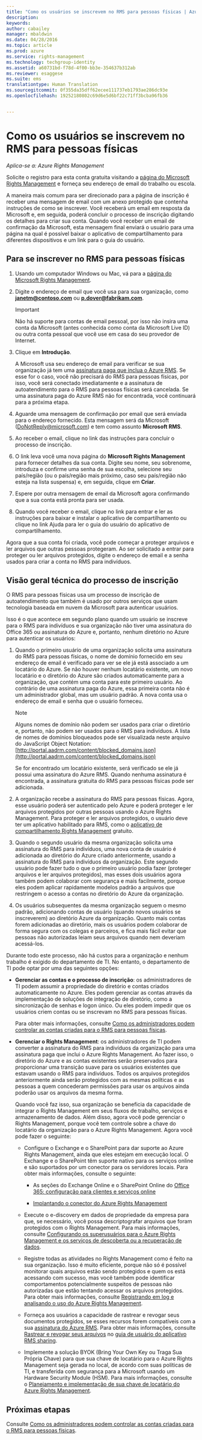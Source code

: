 ```yaml
---
title: "Como os usuários se inscrevem no RMS para pessoas físicas | Azure RMS"
description: 
keywords: 
author: cabailey
manager: mbaldwin
ms.date: 04/28/2016
ms.topic: article
ms.prod: azure
ms.service: rights-management
ms.technology: techgroup-identity
ms.assetid: a60731bd-f78d-4f00-bb3e-354637b312ab
ms.reviewer: esaggese
ms.suite: ems
translationtype: Human Translation
ms.sourcegitcommit: 0f355da35dff62ecee111737eb1793ae286dc93e
ms.openlocfilehash: 19252180802c69d6e5d6bf22c71ff3bcba96fb36


---
```


# Como os usuários se inscrevem no RMS para pessoas físicas

*Aplica-se a: Azure Rights Management*

Solicite o registro para esta conta gratuita visitando a [página do Microsoft Rights Management](https://portal.aadrm.com/) e forneça seu endereço de email do trabalho ou escola. 

A maneira mais comum para ser direcionado para a página de inscrição é receber uma mensagem de email com um anexo protegido que contenha instruções de como se inscrever. Você receberá um email em resposta da Microsoft e, em seguida, poderá concluir o processo de inscrição digitando os detalhes para criar sua conta. Quando você receber um email de confirmação da Microsoft, esta mensagem final enviará o usuário para uma página na qual é possível baixar o aplicativo de compartilhamento para diferentes dispositivos e um link para o guia do usuário.

## Para se inscrever no RMS para pessoas físicas

1.  Usando um computador Windows ou Mac, vá para a [página do Microsoft Rights Management](https://portal.aadrm.com).

2.  Digite o endereço de email que você usa para sua organização, como **janetm@contoso.com** ou **p.dover@fabrikam.com**.

    > [!IMPORTANT]
    > Não há suporte para contas de email pessoal, por isso não insira uma conta da Microsoft (antes conhecida como conta da Microsoft Live ID) ou outra conta pessoal que você use em casa do seu provedor de Internet.

3.  Clique em **Introdução**.

    A Microsoft usa seu endereço de email para verificar se sua organização já tem uma [assinatura paga que inclua o Azure RMS](../get-started/requirements-subscriptions.md). Se esse for o caso, você não precisará do RMS para pessoas físicas, por isso, você será conectado imediatamente e a assinatura de autoatendimento para o RMS para pessoas físicas será cancelada. Se uma assinatura paga do Azure RMS não for encontrada, você continuará para a próxima etapa.

4.  Aguarde uma mensagem de confirmação por email que será enviada para o endereço fornecido. Esta mensagem será da Microsoft (DoNotReply@microsoft.com) e tem como assunto **Microsoft RMS**.

5.  Ao receber o email, clique no link das instruções para concluir o processo de inscrição.

6.  O link leva você uma nova página do **Microsoft Rights Management** para fornecer detalhes da sua conta. Digite seu nome, seu sobrenome, introduza e confirme uma senha de sua escolha, selecione seu país/região (ou o país/região mais próximo, caso seu país/região não esteja na lista suspensa) e, em seguida, clique em **Criar**.

7.  Espere por outra mensagem de email da Microsoft agora confirmando que a sua conta está pronta para ser usada.

8.  Quando você receber o email, clique no link para entrar e ler as instruções para baixar e instalar o aplicativo de compartilhamento ou clique no link Ajuda para ler o guia do usuário do aplicativo de compartilhamento.

Agora que a sua conta foi criada, você pode começar a proteger arquivos e ler arquivos que outras pessoas protegeram. Ao ser solicitado a entrar para proteger ou ler arquivos protegidos, digite o endereço de email e a senha usados para criar a conta no RMS para indivíduos.

## Visão geral técnica do processo de inscrição
O RMS para pessoas físicas usa um processo de inscrição de autoatendimento que também é usado por outros serviços que usam tecnologia baseada em nuvem da Microsoft para autenticar usuários.

Isso é o que acontece em segundo plano quando um usuário se inscreve para o RMS para indivíduos e sua organização não tiver uma assinatura do Office 365 ou assinatura do Azure e, portanto, nenhum diretório no Azure para autenticar os usuários:

1.  Quando o primeiro usuário de uma organização solicita uma assinatura do RMS para pessoas físicas, o nome de domínio fornecido em seu endereço de email é verificado para ver se ele já está associado a um locatário do Azure. Se não houver nenhum locatário existente, um novo locatário e o diretório do Azure são criados automaticamente para a organização, que contém uma conta para este primeiro usuário. Ao contrário de uma assinatura paga do Azure, essa primeira conta não é um administrador global, mas um usuário padrão. A nova conta usa o endereço de email e senha que o usuário forneceu.

    > [!NOTE]
    > Alguns nomes de domínio não podem ser usados para criar o diretório e, portanto, não podem ser usados para o RMS para indivíduos. A lista de nomes de domínios bloqueados pode ser visualizada neste arquivo do JavaScript Object Notation: [http://portal.aadrm.com/content/blocked_domains.json](http://portal.aadrm.com/content/blocked_domains.json)

    Se for encontrado um locatário existente, será verificado se ele já possui uma assinatura do Azure RMS. Quando nenhuma assinatura é encontrada, a assinatura gratuita do RMS para pessoas físicas pode ser adicionada.

2.  A organização recebe a assinatura do RMS para pessoas físicas. Agora, esse usuário poderá ser autenticado pelo Azure e poderá proteger e ler arquivos protegidos por outras pessoas usando o Azure Rights Management. Para proteger e ler arquivos protegidos, o usuário deve ter um aplicativo habilitado para RMS, como o [aplicativo de compartilhamento Rights Management](../rms-client/sharing-app-windows.md) gratuito.

3.  Quando o segundo usuário da mesma organização solicita uma assinatura do RMS para indivíduos, uma nova conta de usuário é adicionada ao diretório do Azure criado anteriormente, usando a assinatura do RMS para indivíduos da organização. Este segundo usuário pode fazer tudo o que o primeiro usuário podia fazer (proteger arquivos e ler arquivos protegidos), mas esses dois usuários agora também podem colaborar com segurança e mais facilmente, porque eles podem aplicar rapidamente modelos padrão a arquivos que restringem o acesso a contas no diretório do Azure da organização.

4.  Os usuários subsequentes da mesma organização seguem o mesmo padrão, adicionando contas de usuário (quando novos usuários se inscreverem) ao diretório Azure da organização. Quanto mais contas forem adicionadas ao diretório, mais os usuários podem colaborar de forma segura com os colegas e parceiros, e fica mais fácil evitar que pessoas não autorizadas leiam seus arquivos quando nem deveriam acessá-los.

Durante todo este processo, não há custos para a organização e nenhum trabalho é exigido do departamento de TI. No entanto, o departamento de TI pode optar por uma das seguintes opções:

-   **Gerenciar as contas e o processo de inscrição**: os administradores de TI podem assumir a propriedade do diretório e contas criados automaticamente no Azure. Eles podem gerenciar as contas através da implementação de soluções de integração de diretório, como a sincronização de senhas e logon único. Ou eles podem impedir que os usuários criem contas ou se inscrevam no RMS para pessoas físicas.

    Para obter mais informações, consulte [Como os administradores podem controlar as contas criadas para o RMS para pessoas físicas](rms-for-individuals-take-control.md).

-   **Gerenciar o Rights Management**: os administradores de TI podem converter a assinatura do RMS para indivíduos da organização para uma assinatura paga que inclui o Azure Rights Management. Ao fazer isso, o diretório do Azure e as contas existentes serão preservados para proporcionar uma transição suave para os usuários existentes que estavam usando o RMS para indivíduos. Todos os arquivos protegidos anteriormente ainda serão protegidos com as mesmas políticas e as pessoas a quem concederam permissões para usar os arquivos ainda poderão usar os arquivos da mesma forma.

    Quando você faz isso, sua organização se beneficia da capacidade de integrar o Rights Management em seus fluxos de trabalho, serviços e armazenamento de dados. Além disso, agora você pode gerenciar o Rights Management, porque você tem controle sobre a chave do locatário da organização para o Azure Rights Management. Agora você pode fazer o seguinte:

    -   Configure o Exchange e o SharePoint para dar suporte ao Azure Rights Management, ainda que eles estejam em execução local. O Exchange e o SharePoint têm suporte nativo para os serviços online e são suportados por um conector para os servidores locais. Para obter mais informações, consulte o seguinte:

        -   As seções do Exchange Online e o SharePoint Online do [Office 365: configuração para clientes e serviços online](../deploy-use/configure-office365.md)

        -   [Implantando o conector do Azure Rights Management](../deploy-use/deploy-rms-connector.md)

    -   Execute o e-discovery em dados de propriedade da empresa para que, se necessário, você possa descriptografar arquivos que foram protegidos com o Rights Management. Para mais informações, consulte [Configurando os superusuários para o Azure Rights Management e os serviços de descoberta ou a recuperação de dados](../deploy-use/configure-super-users.md).

    -   Registre todas as atividades no Rights Management como é feito na sua organização. Isso é muito eficiente, porque não só é possível monitorar quais arquivos estão sendo protegidos e quem os está acessando com sucesso, mas você também pode identificar comportamentos potencialmente suspeitos de pessoas não autorizadas que estão tentando acessar os arquivos protegidos. Para obter mais informações, consulte [Registrando em log e analisando o uso do Azure Rights Management](../deploy-use/log-analyze-usage.md).

    -   Forneça aos usuários a capacidade de rastrear e revogar seus documentos protegidos, se esses recursos forem compatíveis com a sua [assinatura do Azure RMS](https://technet.microsoft.com/dn858608). Para obter mais informações, consulte [Rastrear e revogar seus arquivos](../rms-client/sharing-app-track-revoke.md) no [guia de usuário do aplicativo RMS sharing](../rms-client/sharing-app-user-guide.md).

    -   Implemente a solução BYOK (Bring Your Own Key ou Traga Sua Própria Chave) para que sua chave de locatário para o Azure Rights Management seja gerada no local, de acordo com suas políticas de TI, e transferida com segurança para a Microsoft usando um Hardware Security Module (HSM). Para mais informações, consulte o [Planejamento e implementação de sua chave de locatário do Azure Rights Management](../plan-design/plan-implement-tenant-key.md).


## Próximas etapas
Consulte [Como os administradores podem controlar as contas criadas para o RMS para pessoas físicas](rms-for-individuals-take-control.md).





<!--HONumber=Jul16_HO3-->


